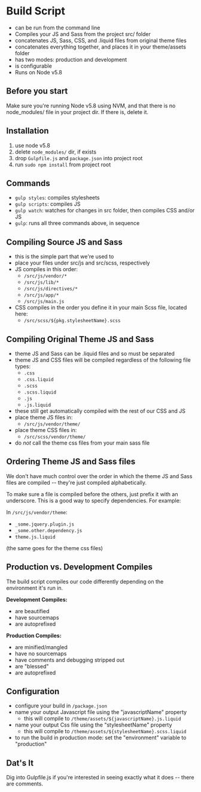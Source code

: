 
# Build Script

- can be run from the command line
- Compiles your JS and Sass from the project src/ folder
- concatenates JS, Sass, CSS, and .liquid files from original theme files
- concatenates everything together, and places it in your theme/assets folder
- has two modes: production and development
- is configurable
- Runs on Node v5.8

## Before you start

Make sure you're running Node v5.8 using NVM, and that there is no node_modules/ file in your project dir. If there is, delete it.

## Installation

1. use node v5.8
2. delete `node_modules/` dir, if exists
3. drop `Gulpfile.js` and `package.json` into project root
4. run `sudo npm install` from project root

## Commands

- `gulp styles`: compiles stylesheets
- `gulp scripts`: compiles JS
- `gulp watch`: watches for changes in src folder, then compiles CSS and/or JS
- `gulp`: runs all three commands above, in sequence

## Compiling Source JS and Sass

- this is the simple part that we're used to
- place your files under src/js and src/scss, respectively
- JS compiles in this order:
	- `/src/js/vendor/*`
	- `/src/js/lib/*`
	- `/src/js/directives/*`
	- `/src/js/app/*`
	- `/src/js/main.js`
- CSS compiles in the order you define it in your main Scss file, located here:
	- `/src/scss/${pkg.stylesheetName}.scss`

## Compiling Original Theme JS and Sass

- theme JS and Sass can be .liquid files and so must be separated
- theme JS and CSS files will be compiled regardless of the following file types:
	- `.css`
	- `.css.liquid`
	- `.scss`
	- `.scss.liquid`
	- `.js`
	- `.js.liquid`
- these still get automatically compiled with the rest of our CSS and JS
- place theme JS files in:
	- `/src/js/vendor/theme/`
- place theme CSS files in:
	- `/src/scss/vendor/theme/`
- do _not_ call the theme css files from your main sass file

## Ordering Theme JS and Sass files

We don't have much control over the order in which the theme JS and Sass files are compiled -- they're just compiled alphabetically.

To make sure a file is compiled before the others, just prefix it with an underscore. This is a good way to specify dependencies. For example:

In `/src/js/vendor/theme`:

- `_some.jquery.plugin.js`
- `_some.other.dependency.js`
- `theme.js.liquid`

(the same goes for the theme css files)

## Production vs. Development Compiles

The build script compiles our code differently depending on the environment it's run in.

**Development Compiles:**

- are beautified
- have sourcemaps
- are autoprefixed

**Production Compiles:**

- are minified/mangled
- have no sourcemaps
- have comments and debugging stripped out
- are "blessed"
- are autoprefixed

## Configuration

- configure your build in `/package.json`
- name your output Javascript file using the "javascriptName" property
	- this will compile to `/theme/assets/${javascriptName}.js.liquid`
- name your output Css file using the "stylesheetName" property
	- this will compile to `/theme/assets/${stylesheetName}.scss.liquid`
- to run the build in production mode: set the "environment" variable to "production"

## Dat's It

Dig into Gulpfile.js if you're interested in seeing exactly what it does -- there are comments.